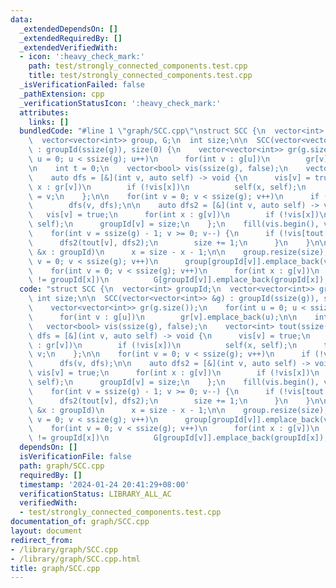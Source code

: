 ```yaml
---
data:
  _extendedDependsOn: []
  _extendedRequiredBy: []
  _extendedVerifiedWith:
  - icon: ':heavy_check_mark:'
    path: test/strongly_connected_components.test.cpp
    title: test/strongly_connected_components.test.cpp
  _isVerificationFailed: false
  _pathExtension: cpp
  _verificationStatusIcon: ':heavy_check_mark:'
  attributes:
    links: []
  bundledCode: "#line 1 \"graph/SCC.cpp\"\nstruct SCC {\n  vector<int> groupId;\n\
    \  vector<vector<int>> group, G;\n  int size;\n\n  SCC(vector<vector<int>> &g)\
    \ : groupId(ssize(g)), size(0) {\n    vector<vector<int>> gr(g.size());\n    for(int\
    \ u = 0; u < ssize(g); u++)\n      for(int v : g[u])\n        gr[v].emplace_back(u);\n\
    \n    int t = 0;\n    vector<bool> vis(ssize(g), false);\n    vector<int> tout(ssize(g));\n\
    \    auto dfs = [&](int v, auto self) -> void {\n      vis[v] = true;\n      for(int\
    \ x : gr[v])\n        if (!vis[x])\n          self(x, self);\n      tout[t++]\
    \ = v;\n    };\n\n    for(int v = 0; v < ssize(g); v++)\n      if (!vis[v])\n\
    \        dfs(v, dfs);\n\n    auto dfs2 = [&](int v, auto self) -> void {\n   \
    \   vis[v] = true;\n      for(int x : g[v])\n        if (!vis[x])\n          self(x,\
    \ self);\n      groupId[v] = size;\n    };\n    fill(vis.begin(), vis.end(), false);\n\
    \    for(int v = ssize(g) - 1; v >= 0; v--) {\n      if (!vis[tout[v]]) {\n  \
    \      dfs2(tout[v], dfs2);\n        size += 1;\n      }\n    }\n\n    for(int\
    \ &x : groupId)\n      x = size - x - 1;\n\n    group.resize(size);\n    for(int\
    \ v = 0; v < ssize(g); v++)\n      group[groupId[v]].emplace_back(v);\n\n    G.resize(size);\n\
    \    for(int v = 0; v < ssize(g); v++)\n      for(int x : g[v])\n        if (groupId[v]\
    \ != groupId[x])\n          G[groupId[v]].emplace_back(groupId[x]);\n  }\n};\n"
  code: "struct SCC {\n  vector<int> groupId;\n  vector<vector<int>> group, G;\n \
    \ int size;\n\n  SCC(vector<vector<int>> &g) : groupId(ssize(g)), size(0) {\n\
    \    vector<vector<int>> gr(g.size());\n    for(int u = 0; u < ssize(g); u++)\n\
    \      for(int v : g[u])\n        gr[v].emplace_back(u);\n\n    int t = 0;\n \
    \   vector<bool> vis(ssize(g), false);\n    vector<int> tout(ssize(g));\n    auto\
    \ dfs = [&](int v, auto self) -> void {\n      vis[v] = true;\n      for(int x\
    \ : gr[v])\n        if (!vis[x])\n          self(x, self);\n      tout[t++] =\
    \ v;\n    };\n\n    for(int v = 0; v < ssize(g); v++)\n      if (!vis[v])\n  \
    \      dfs(v, dfs);\n\n    auto dfs2 = [&](int v, auto self) -> void {\n     \
    \ vis[v] = true;\n      for(int x : g[v])\n        if (!vis[x])\n          self(x,\
    \ self);\n      groupId[v] = size;\n    };\n    fill(vis.begin(), vis.end(), false);\n\
    \    for(int v = ssize(g) - 1; v >= 0; v--) {\n      if (!vis[tout[v]]) {\n  \
    \      dfs2(tout[v], dfs2);\n        size += 1;\n      }\n    }\n\n    for(int\
    \ &x : groupId)\n      x = size - x - 1;\n\n    group.resize(size);\n    for(int\
    \ v = 0; v < ssize(g); v++)\n      group[groupId[v]].emplace_back(v);\n\n    G.resize(size);\n\
    \    for(int v = 0; v < ssize(g); v++)\n      for(int x : g[v])\n        if (groupId[v]\
    \ != groupId[x])\n          G[groupId[v]].emplace_back(groupId[x]);\n  }\n};\n"
  dependsOn: []
  isVerificationFile: false
  path: graph/SCC.cpp
  requiredBy: []
  timestamp: '2024-01-24 20:41:29+08:00'
  verificationStatus: LIBRARY_ALL_AC
  verifiedWith:
  - test/strongly_connected_components.test.cpp
documentation_of: graph/SCC.cpp
layout: document
redirect_from:
- /library/graph/SCC.cpp
- /library/graph/SCC.cpp.html
title: graph/SCC.cpp
---
```

